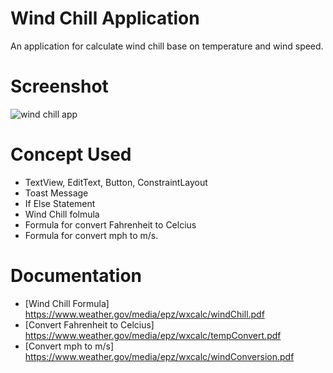 # Wind Chill Application
An application for calculate wind chill base on temperature and wind speed.

# Screenshot
![wind chill app](https://user-images.githubusercontent.com/27685763/95152229-c970fe80-07b6-11eb-9b77-99e448265ffa.jpeg)

# Concept Used
- TextView, EditText, Button, ConstraintLayout
- Toast Message
- If Else Statement
- Wind Chill folmula
- Formula for convert Fahrenheit to Celcius
- Formula for convert mph to m/s.

# Documentation
- [Wind Chill Formula] https://www.weather.gov/media/epz/wxcalc/windChill.pdf
- [Convert Fahrenheit to Celcius] https://www.weather.gov/media/epz/wxcalc/tempConvert.pdf
- [Convert mph to m/s] https://www.weather.gov/media/epz/wxcalc/windConversion.pdf
